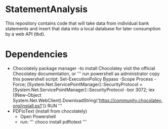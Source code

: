 # StatementAnalysis

This repository contains code that will take data from individual bank statements and insert that data into a local database for later consumption by a web API (tbd).  

# Dependencies 
- Chocolately package manager
	-to install Chocolatey visit the official Chocolatey documentation, or
		'''
		run powershell as administrator
		copy this powershell script: Set-ExecutionPolicy Bypass -Scope Process -Force; [System.Net.ServicePointManager]::SecurityProtocol = [System.Net.ServicePointManager]::SecurityProtocol -bor 3072; iex ((New-Object System.Net.WebClient).DownloadString('https://community.chocolatey.org/install.ps1'))
		RUN
		'''
- PDFtoText (install from chocolately)
	- Open Powershell
	- run:
	'''
	choco install pdftotext
	'''